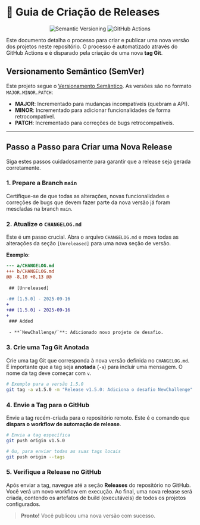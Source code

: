 # 🚀 Guia de Criação de Releases

<p align="center">
  <img src="https://img.shields.io/badge/Versioning-SemVer-blue?style=for-the-badge" alt="Semantic Versioning">
  <img src="https://img.shields.io/badge/Automation-GitHub_Actions-purple?style=for-the-badge" alt="GitHub Actions">
</p>

Este documento detalha o processo para criar e publicar uma nova versão dos projetos neste repositório. O processo é automatizado através do GitHub Actions e é disparado pela criação de uma nova **tag Git**.

## Versionamento Semântico (SemVer)

Este projeto segue o [Versionamento Semântico](https://semver.org/lang/pt-BR/). As versões são no formato `MAJOR.MINOR.PATCH`:

- **MAJOR**: Incrementado para mudanças incompatíveis (quebram a API).
- **MINOR**: Incrementado para adicionar funcionalidades de forma retrocompatível.
- **PATCH**: Incrementado para correções de bugs retrocompatíveis.

---

## Passo a Passo para Criar uma Nova Release

Siga estes passos cuidadosamente para garantir que a release seja gerada corretamente.

### 1. Prepare a Branch `main`

Certifique-se de que todas as alterações, novas funcionalidades e correções de bugs que devem fazer parte da nova versão já foram mescladas na branch `main`.

### 2. Atualize o `CHANGELOG.md`

Este é um passo crucial. Abra o arquivo `CHANGELOG.md` e mova todas as alterações da seção `[Unreleased]` para uma nova seção de versão.

**Exemplo**:

```diff
--- a/CHANGELOG.md
+++ b/CHANGELOG.md
@@ -8,10 +8,13 @@
 
 ## [Unreleased]
 
-## [1.5.0] - 2025-09-16
+
+## [1.5.0] - 2025-09-16
+
 ### Added
 
 - **`NewChallenge/`**: Adicionado novo projeto de desafio.

```

### 3. Crie uma Tag Git Anotada

Crie uma tag Git que corresponda à nova versão definida no `CHANGELOG.md`. É importante que a tag seja **anotada** (`-a`) para incluir uma mensagem. O nome da tag deve começar com `v`.

```bash
# Exemplo para a versão 1.5.0
git tag -a v1.5.0 -m "Release v1.5.0: Adiciona o desafio NewChallenge"
```

### 4. Envie a Tag para o GitHub

Envie a tag recém-criada para o repositório remoto. Este é o comando que **dispara o workflow de automação de release**.

```bash
# Envia a tag específica
git push origin v1.5.0

# Ou, para enviar todas as suas tags locais
git push origin --tags
```

### 5. Verifique a Release no GitHub

Após enviar a tag, navegue até a seção **Releases** do repositório no GitHub. Você verá um novo workflow em execução. Ao final, uma nova release será criada, contendo os artefatos de build (executáveis) de todos os projetos configurados.

> **Pronto!** Você publicou uma nova versão com sucesso.
